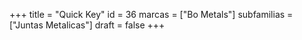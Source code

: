 +++
title = "Quick Key"
id = 36
marcas = ["Bo Metals"]
subfamilias = ["Juntas Metalicas"]
draft = false
+++

<!--more-->